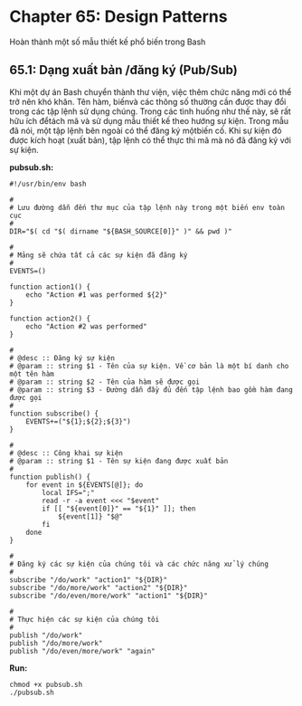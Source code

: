 # Chapter 65: Design Patterns

Hoàn thành một số mẫu thiết kế phổ biến trong Bash

## 65.1: Dạng xuất bản /đăng ký (Pub/Sub)

Khi một dự án Bash chuyển thành thư viện, việc thêm chức năng mới có thể trở nên khó khăn. Tên hàm, biếnvà các thông số thường cần được thay đổi trong các tập lệnh sử dụng chúng. Trong các tình huống như thế này, sẽ rất hữu ích đểtách mã và sử dụng mẫu thiết kế theo hướng sự kiện. Trong mẫu đã nói, một tập lệnh bên ngoài có thể đăng ký mộtbiến cố. Khi sự kiện đó được kích hoạt (xuất bản), tập lệnh có thể thực thi mã mà nó đã đăng ký với sự kiện.

**pubsub.sh:**
```
#!/usr/bin/env bash

#
# Lưu đường dẫn đến thư mục của tập lệnh này trong một biến env toàn cục
#
DIR="$( cd "$( dirname "${BASH_SOURCE[0]}" )" && pwd )"

#
# Mảng sẽ chứa tất cả các sự kiện đã đăng ký
#
EVENTS=()

function action1() {
    echo "Action #1 was performed ${2}"
}

function action2() {
    echo "Action #2 was performed"
}

#
# @desc :: Đăng ký sự kiện
# @param :: string $1 - Tên của sự kiện. Về cơ bản là một bí danh cho một tên hàm
# @param :: string $2 - Tên của hàm sẽ được gọi
# @param :: string $3 - Đường dẫn đầy đủ đến tập lệnh bao gồm hàm đang được gọi
#
function subscribe() {
    EVENTS+=("${1};${2};${3}")
}

#
# @desc :: Công khai sự kiện
# @param :: string $1 - Tên sự kiện đang được xuất bản
#
function publish() {
    for event in ${EVENTS[@]}; do
        local IFS=";"
        read -r -a event <<< "$event"
        if [[ "${event[0]}" == "${1}" ]]; then
            ${event[1]} "$@"
        fi
    done
}

#
# Đăng ký các sự kiện của chúng tôi và các chức năng xử lý chúng
#
subscribe "/do/work" "action1" "${DIR}"
subscribe "/do/more/work" "action2" "${DIR}"
subscribe "/do/even/more/work" "action1" "${DIR}"

#
# Thực hiện các sự kiện của chúng tôi
#
publish "/do/work"
publish "/do/more/work"
publish "/do/even/more/work" "again"
```

**Run:**

```
chmod +x pubsub.sh
./pubsub.sh
```